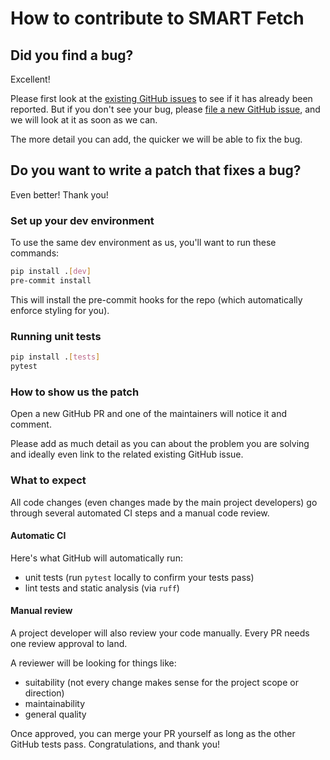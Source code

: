 # How to contribute to SMART Fetch

## Did you find a bug?

Excellent!

Please first look at the
[existing GitHub issues](https://github.com/smart-on-fhir/smart-fetch/issues)
to see if it has already been reported.
But if you don't see your bug, please
[file a new GitHub issue](https://github.com/smart-on-fhir/smart-fetch/issues/new),
and we will look at it as soon as we can.

The more detail you can add, the quicker we will be able to fix the bug.

## Do you want to write a patch that fixes a bug?

Even better! Thank you!

### Set up your dev environment

To use the same dev environment as us, you'll want to run these commands:
```sh
pip install .[dev]
pre-commit install
```

This will install the pre-commit hooks for the repo (which automatically enforce styling for you).

### Running unit tests

```sh
pip install .[tests]
pytest
```

### How to show us the patch

Open a new GitHub PR and one of the maintainers will notice it and comment.

Please add as much detail as you can about the problem you are solving and ideally even link to
the related existing GitHub issue.

### What to expect

All code changes (even changes made by the main project developers)
go through several automated CI steps and a manual code review.

#### Automatic CI

Here's what GitHub will automatically run:
- unit tests (run `pytest` locally to confirm your tests pass)
- lint tests and static analysis (via `ruff`)

#### Manual review

A project developer will also review your code manually.
Every PR needs one review approval to land.

A reviewer will be looking for things like:
- suitability (not every change makes sense for the project scope or direction)
- maintainability
- general quality

Once approved, you can merge your PR yourself as long as the other GitHub tests pass.
Congratulations, and thank you!
